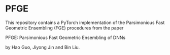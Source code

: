 # PFGE
This repository contains a PyTorch implementation of the Parsimonious Fast Geometric Ensembling (FGE) procedures from the paper

PFGE: Parsimonious Fast Geometric Ensembling of DNNs

by Hao Guo, Jiyong Jin and Bin Liu.
